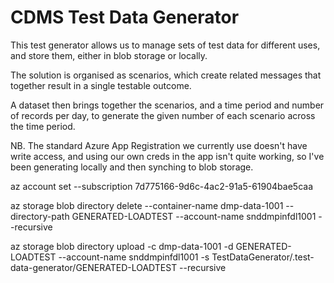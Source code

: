 # CDMS Test Data Generator

This test generator allows us to manage sets of test data for different uses, and store them, either in blob storage or locally.

The solution is organised as scenarios, which create related messages that together result in a single testable outcome.

A dataset then brings together the scenarios, and a time period and number of records per day, to generate the given number of each scenario across the time period.

NB. The standard Azure App Registration we currently use doesn't have write access, and using our own creds in the app
isn't quite working, so I've been generating locally and then synching to blob storage.

az account set --subscription 7d775166-9d6c-4ac2-91a5-61904bae5caa

az storage blob directory delete --container-name dmp-data-1001 --directory-path GENERATED-LOADTEST --account-name snddmpinfdl1001 --recursive

az storage blob directory upload -c dmp-data-1001 -d GENERATED-LOADTEST --account-name snddmpinfdl1001 -s TestDataGenerator/.test-data-generator/GENERATED-LOADTEST --recursive